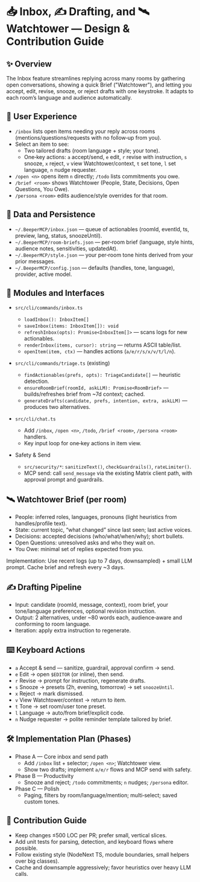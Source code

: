 # 📥 Inbox, ✍️ Drafting, and 🛰️ Watchtower — Design & Contribution Guide

## ✨ Overview

The Inbox feature streamlines replying across many rooms by gathering open conversations, showing a quick Brief ("Watchtower"), and letting you accept, edit, revise, snooze, or reject drafts with one keystroke. It adapts to each room’s language and audience automatically.

## 🧭 User Experience

- `/inbox` lists open items needing your reply across rooms (mentions/questions/requests with no follow‑up from you).
- Select an item to see:
  - Two tailored drafts (room language + style; your tone).
  - One‑key actions: `a` accept/send, `e` edit, `r` revise with instruction, `s` snooze, `x` reject, `v` view Watchtower/context, `t` set tone, `l` set language, `n` nudge requester.
- `/open <n>` opens item `n` directly; `/todo` lists commitments you owe.
- `/brief <room>` shows Watchtower (People, State, Decisions, Open Questions, You Owe).
- `/persona <room>` edits audience/style overrides for that room.

## 💾 Data and Persistence

- `~/.BeeperMCP/inbox.json` — queue of actionables (roomId, eventId, ts, preview, lang, status, snoozeUntil).
- `~/.BeeperMCP/room-briefs.json` — per‑room brief (language, style hints, audience notes, sensitivities, updatedAt).
- `~/.BeeperMCP/style.json` — your per‑room tone hints derived from your prior messages.
- `~/.BeeperMCP/config.json` — defaults (handles, tone, language), provider, active model.

## 🔌 Modules and Interfaces

- `src/cli/commands/inbox.ts`
  - `loadInbox(): InboxItem[]`
  - `saveInbox(items: InboxItem[]): void`
  - `refreshInbox(opts): Promise<InboxItem[]>` — scans logs for new actionables.
  - `renderInbox(items, cursor): string` — returns ASCII table/list.
  - `openItem(item, ctx)` — handles actions (`a/e/r/s/x/v/t/l/n`).

- `src/cli/commands/triage.ts` (existing)
  - `findActionables(prefs, opts): TriageCandidate[]` — heuristic detection.
  - `ensureRoomBrief(roomId, askLLM): Promise<RoomBrief>` — builds/refreshes brief from ~7d context; cached.
  - `generateDrafts(candidate, prefs, intention, extra, askLLM)` — produces two alternatives.

- `src/cli/chat.ts`
  - Add `/inbox`, `/open <n>`, `/todo`, `/brief <room>`, `/persona <room>` handlers.
  - Key input loop for one‑key actions in item view.

- Safety & Send
  - `src/security/*`: `sanitizeText()`, `checkGuardrails()`, `rateLimiter()`.
  - MCP send: call `send_message` via the existing Matrix client path, with approval prompt and guardrails.

## 🛰️ Watchtower Brief (per room)

- People: inferred roles, languages, pronouns (light heuristics from handles/profile text).
- State: current topic, “what changed” since last seen; last active voices.
- Decisions: accepted decisions (who/what/when/why); short bullets.
- Open Questions: unresolved asks and who they wait on.
- You Owe: minimal set of replies expected from you.

Implementation: Use recent logs (up to 7 days, downsampled) + small LLM prompt. Cache brief and refresh every ~3 days.

## ✍️ Drafting Pipeline

- Input: candidate (roomId, message, context), room brief, your tone/language preferences, optional revision instruction.
- Output: 2 alternatives, under ~80 words each, audience‑aware and conforming to room language.
- Iteration: apply extra instruction to regenerate.

## ⌨️ Keyboard Actions

- `a` Accept & send — sanitize, guardrail, approval confirm → send.
- `e` Edit → open `$EDITOR` (or inline), then send.
- `r` Revise → prompt for instruction, regenerate drafts.
- `s` Snooze → presets (2h, evening, tomorrow) → set `snoozeUntil`.
- `x` Reject → mark dismissed.
- `v` View Watchtower/context → return to item.
- `t` Tone → set room/user tone preset.
- `l` Language → auto/from brief/explicit code.
- `n` Nudge requester → polite reminder template tailored by brief.

## 🛠️ Implementation Plan (Phases)

- Phase A — Core inbox and send path
  - Add `/inbox` list + selector; `/open <n>`; Watchtower view.
  - Show two drafts; implement `a/e/r` flows and MCP send with safety.
- Phase B — Productivity
  - Snooze and reject; `/todo` commitments; `n` nudges; `/persona` editor.
- Phase C — Polish
  - Paging, filters by room/language/mention; multi‑select; saved custom tones.

## 🤝 Contribution Guide

- Keep changes ≤500 LOC per PR; prefer small, vertical slices.
- Add unit tests for parsing, detection, and keyboard flows where possible.
- Follow existing style (NodeNext TS, module boundaries, small helpers over big classes).
- Cache and downsample aggressively; favor heuristics over heavy LLM calls.
